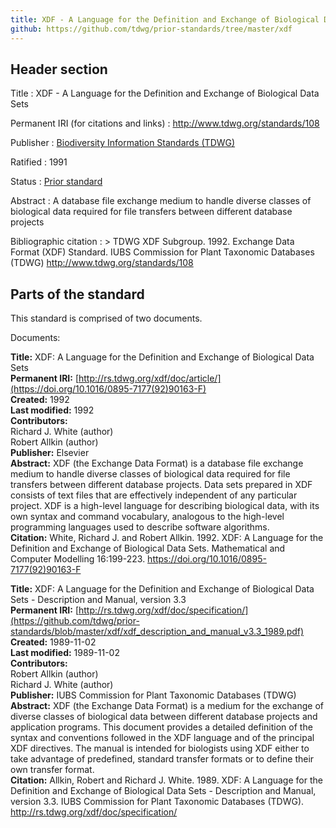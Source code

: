 ```yaml
---
title: XDF - A Language for the Definition and Exchange of Biological Data Sets
github: https://github.com/tdwg/prior-standards/tree/master/xdf
---
```


## Header section

Title
: XDF - A Language for the Definition and Exchange of Biological Data Sets

Permanent IRI (for citations and links)
: <http://www.tdwg.org/standards/108>

Publisher
: [Biodiversity Information Standards (TDWG)](https://www.tdwg.org/)

Ratified
: 1991

Status
: [Prior standard](https://www.tdwg.org/standards/status-and-categories/)

Abstract
: A database file exchange medium to handle diverse classes of biological data required for file transfers between different database projects

Bibliographic citation
: > TDWG XDF Subgroup. 1992. Exchange Data Format (XDF) Standard. IUBS Commission for Plant Taxonomic Databases (TDWG) http://www.tdwg.org/standards/108

## Parts of the standard

This standard is comprised of two documents.

Documents:

**Title:** XDF: A Language for the Definition and Exchange of Biological Data Sets <br/>
**Permanent IRI:** [http://rs.tdwg.org/xdf/doc/article/](https://doi.org/10.1016/0895-7177(92)90163-F) <br/>
**Created:** 1992 <br/>
**Last modified:** 1992 <br/>
**Contributors:** <br/>
Richard J. White (author) <br/>
Robert Allkin (author) <br/>
**Publisher:** Elsevier <br/>
**Abstract:** XDF (the Exchange Data Format) is a database file exchange medium to handle diverse classes of biological data required for file transfers between different database projects. Data sets prepared in XDF consists of text files that are effectively independent of any particular project. XDF is a high-level language for describing biological data, with its own syntax and command vocabulary, analogous to the high-level programming languages used to describe software algorithms. <br/>
**Citation:** White, Richard J. and Robert Allkin. 1992. XDF: A Language for the Definition and Exchange of Biological Data Sets. Mathematical and Computer Modelling 16:199-223. <https://doi.org/10.1016/0895-7177(92)90163-F>

**Title:** XDF: A Language for the Definition and Exchange of Biological Data Sets - Description and Manual, version 3.3<br/>
**Permanent IRI:** [http://rs.tdwg.org/xdf/doc/specification/](https://github.com/tdwg/prior-standards/blob/master/xdf/xdf_description_and_manual_v3.3_1989.pdf) <br/>
**Created:** 1989-11-02 <br/>
**Last modified:** 1989-11-02 <br/>
**Contributors:** <br/>
Robert Allkin (author) <br/>
Richard J. White (author) <br/>
**Publisher:** IUBS Commission for Plant Taxonomic Databases (TDWG) <br/>
**Abstract:** XDF (the Exchange Data Format) is a medium for the exchange of diverse classes of biological data between different database projects and application programs. This document provides a detailed definition of the syntax and conventions followed in the XDF language and of the principal XDF directives. The manual is intended for biologists using XDF either to take advantage of predefined, standard transfer formats or to define their own transfer format. <br/>
**Citation:** Allkin, Robert and Richard J. White. 1989. XDF: A Language for the Definition and Exchange of Biological Data Sets - Description and Manual, version 3.3. IUBS Commission for Plant Taxonomic Databases (TDWG). <http://rs.tdwg.org/xdf/doc/specification/>

